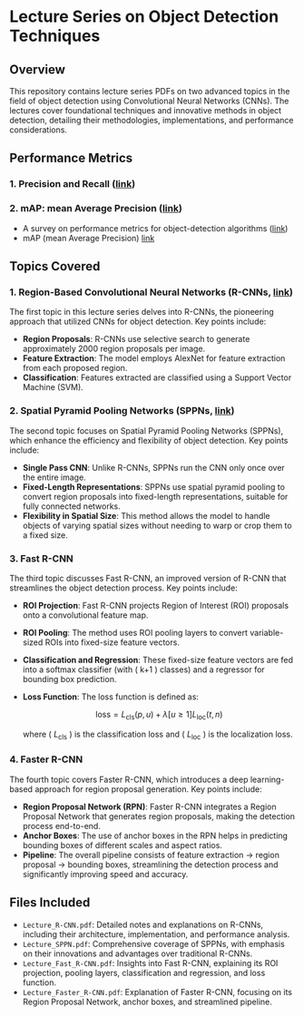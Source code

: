 # Lecture Series on Object Detection Techniques

## Overview
This repository contains lecture series PDFs on two advanced topics in the field of object detection using Convolutional Neural Networks (CNNs). The lectures cover foundational techniques and innovative methods in object detection, detailing their methodologies, implementations, and performance considerations.

## Performance Metrics

### 1. Precision and Recall ([link](https://github.com/ccho0208/2024-summer-project_Deep-Learning/blob/main/3_lectures_detection/0a%20-%20Precision%20and%20Recall.pdf))

### 2. mAP: mean Average Precision ([link](https://github.com/ccho0208/2024-summer-project_Deep-Learning/blob/main/3_lectures_detection/0b%20-%20mAP.pdf))
- A survey on performance metrics for object-detection algorithms ([link](https://www.youtube.com/watch?v=c45jSJ3WGds&list=PLoEMreTa9CNm18TPHIYm3t2CLIqxLxzYD&index=1))
- mAP (mean Average Precision) [link](https://jonathan-hui.medium.com/map-mean-average-precision-for-object-detection-45c121a31173)

## Topics Covered

### 1. Region-Based Convolutional Neural Networks (R-CNNs, [link](https://arxiv.org/pdf/1311.2524))
The first topic in this lecture series delves into R-CNNs, the pioneering approach that utilized CNNs for object detection. Key points include:
- **Region Proposals**: R-CNNs use selective search to generate approximately 2000 region proposals per image.
- **Feature Extraction**: The model employs AlexNet for feature extraction from each proposed region.
- **Classification**: Features extracted are classified using a Support Vector Machine (SVM).

### 2. Spatial Pyramid Pooling Networks (SPPNs, [link](https://arxiv.org/pdf/1406.4729))
The second topic focuses on Spatial Pyramid Pooling Networks (SPPNs), which enhance the efficiency and flexibility of object detection. Key points include:
- **Single Pass CNN**: Unlike R-CNNs, SPPNs run the CNN only once over the entire image.
- **Fixed-Length Representations**: SPPNs use spatial pyramid pooling to convert region proposals into fixed-length representations, suitable for fully connected networks.
- **Flexibility in Spatial Size**: This method allows the model to handle objects of varying spatial sizes without needing to warp or crop them to a fixed size.

### 3. Fast R-CNN
The third topic discusses Fast R-CNN, an improved version of R-CNN that streamlines the object detection process. Key points include:
- **ROI Projection**: Fast R-CNN projects Region of Interest (ROI) proposals onto a convolutional feature map.
- **ROI Pooling**: The method uses ROI pooling layers to convert variable-sized ROIs into fixed-size feature vectors.
- **Classification and Regression**: These fixed-size feature vectors are fed into a softmax classifier (with \( k+1 \) classes) and a regressor for bounding box prediction.
- **Loss Function**: The loss function is defined as:

  $$
  \text{loss} = L_{\text{cls}}(p,u) + \lambda [u \geq 1] L_{\text{loc}}(t,n)
  $$

  where \( $L_{\text{cls}}$ \) is the classification loss and \( $L_{\text{loc}}$ \) is the localization loss.

### 4. Faster R-CNN
The fourth topic covers Faster R-CNN, which introduces a deep learning-based approach for region proposal generation. Key points include:
- **Region Proposal Network (RPN)**: Faster R-CNN integrates a Region Proposal Network that generates region proposals, making the detection process end-to-end.
- **Anchor Boxes**: The use of anchor boxes in the RPN helps in predicting bounding boxes of different scales and aspect ratios.
- **Pipeline**: The overall pipeline consists of feature extraction -> region proposal -> bounding boxes, streamlining the detection process and significantly improving speed and accuracy.

## Files Included
- `Lecture_R-CNN.pdf`: Detailed notes and explanations on R-CNNs, including their architecture, implementation, and performance analysis.
- `Lecture_SPPN.pdf`: Comprehensive coverage of SPPNs, with emphasis on their innovations and advantages over traditional R-CNNs.
- `Lecture_Fast_R-CNN.pdf`: Insights into Fast R-CNN, explaining its ROI projection, pooling layers, classification and regression, and loss function.
- `Lecture_Faster_R-CNN.pdf`: Explanation of Faster R-CNN, focusing on its Region Proposal Network, anchor boxes, and streamlined pipeline.
